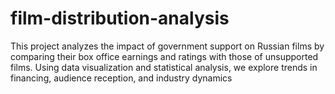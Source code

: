 # film-distribution-analysis
This project analyzes the impact of government support on Russian films by comparing their box office earnings and ratings with those of unsupported films. Using data visualization and statistical analysis, we explore trends in financing, audience reception, and industry dynamics
